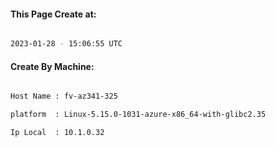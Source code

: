 
   
#### This Page Create at:

```bash

2023-01-28 - 15:06:55 UTC

```

#### Create By Machine:

```bash

Host Name : fv-az341-325

platform  : Linux-5.15.0-1031-azure-x86_64-with-glibc2.35

Ip Local  : 10.1.0.32

```

